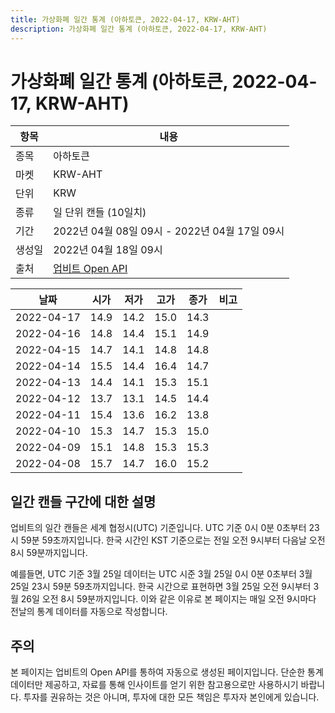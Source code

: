 ```yaml
---
title: 가상화폐 일간 통계 (아하토큰, 2022-04-17, KRW-AHT)
description: 가상화폐 일간 통계 (아하토큰, 2022-04-17, KRW-AHT)
---
```



가상화폐 일간 통계 (아하토큰, 2022-04-17, KRW-AHT)
===

|항목|내용|
|--|--|
|종목|아하토큰|
|마켓|KRW-AHT|
|단위|KRW|
|종류|일 단위 캔들 (10일치)|
|기간|2022년 04월 08일 09시 - 2022년 04월 17일 09시|
|생성일|2022년 04월 18일 09시|
|출처|[업비트 Open API](https://docs.upbit.com)|


|날짜|시가|저가|고가|종가|비고|
|--|--|--|--|--|--|
|2022-04-17|14.9|14.2|15.0|14.3|    |
|2022-04-16|14.8|14.4|15.1|14.9|    |
|2022-04-15|14.7|14.1|14.8|14.8|    |
|2022-04-14|15.5|14.4|16.4|14.7|    |
|2022-04-13|14.4|14.1|15.3|15.1|    |
|2022-04-12|13.7|13.1|14.5|14.4|    |
|2022-04-11|15.4|13.6|16.2|13.8|    |
|2022-04-10|15.3|14.7|15.3|15.0|    |
|2022-04-09|15.1|14.8|15.3|15.3|    |
|2022-04-08|15.7|14.7|16.0|15.2|    |


일간 캔들 구간에 대한 설명
---


업비트의 일간 캔들은 세계 협정시(UTC) 기준입니다. 
UTC 기준 0시 0분 0초부터 23시 59분 59초까지입니다. 
한국 시간인 KST 기준으로는 전일 오전 9시부터 다음날 오전 8시 59분까지입니다. 


예를들면, UTC 기준 3월 25일 데이터는 UTC 시준 3월 25일 0시 0분 0초부터 3월 25일 23시 59분 59초까지입니다. 
한국 시간으로 표현하면 3월 25일 오전 9시부터 3월 26일 오전 8시 59분까지입니다. 
이와 같은 이유로 본 페이지는 매일 오전 9시마다 전날의 통계 데이터를 자동으로 작성합니다. 


주의
---


본 페이지는 업비트의 Open API를 통하여 자동으로 생성된 페이지입니다. 
단순한 통계 데이터만 제공하고, 자료를 통해 인사이트를 얻기 위한 참고용으로만 사용하시기 바랍니다. 
투자를 권유하는 것은 아니며, 투자에 대한 모든 책임은 투자자 본인에게 있습니다. 
